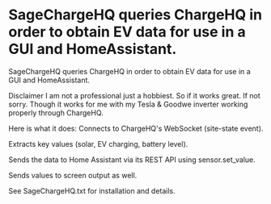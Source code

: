 # SageChargeHQ queries ChargeHQ in order to obtain EV data for use in a GUI and HomeAssistant.
SageChargeHQ queries ChargeHQ in order to obtain EV data for use in a GUI and HomeAssistant.

Disclaimer
I am not a professional just a hobbiest. So if it works great. If not sorry. Though it works for me with my Tesla & Goodwe inverter working properly through ChargeHQ.

Here is what it does:
Connects to ChargeHQ's WebSocket (site-state event).

Extracts key values (solar, EV charging, battery level).

Sends the data to Home Assistant via its REST API using sensor.set_value.

Sends values to screen output as well.


See SageChargeHQ.txt for installation and details.
